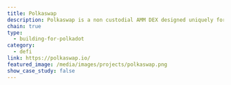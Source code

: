 ```yaml
---
title: Polkaswap
description: Polkaswap is a non custodial AMM DEX designed uniquely for the Polkadot ecosystem and hosted on the SORA Network.
chain: true
type:
  - building-for-polkadot
category:
  - defi
link: https://polkaswap.io/
featured_image: /media/images/projects/polkaswap.png
show_case_study: false
---
```

